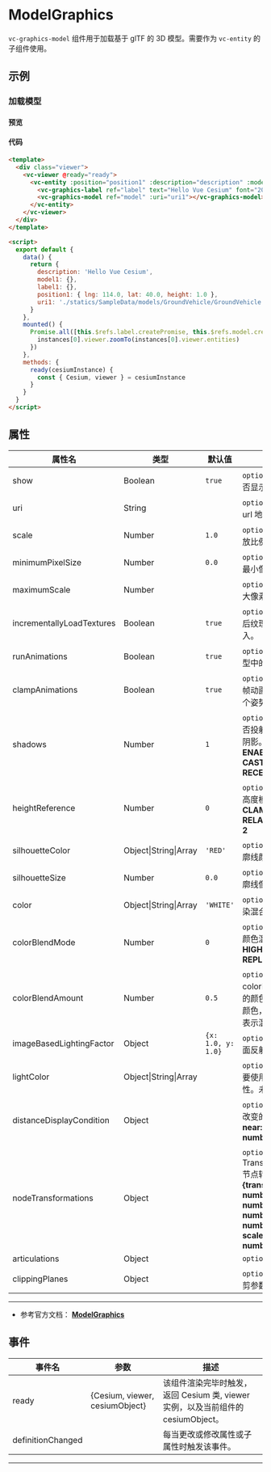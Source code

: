 # ModelGraphics

`vc-graphics-model` 组件用于加载基于 glTF 的 3D 模型。需要作为 `vc-entity` 的子组件使用。

## 示例

### 加载模型

#### 预览

<doc-preview>
  <template>
    <div class="viewer">
      <vc-viewer @ready="ready">
        <vc-entity :position="position1" :description="description" :model.sync="model1" :label.sync="label1">
          <vc-graphics-label ref="label" text="Hello Vue Cesium" font="20px sans-serif"></vc-graphics-label>
          <vc-graphics-model ref="model" :uri="uri1"></vc-graphics-model>
        </vc-entity>
      </vc-viewer>
    </div>
  </template>

  <script>
    export default {
      data() {
        return {
          description: 'Hello Vue Cesium',
          model1: {},
          label1: {},
          position1: { lng: 114.0, lat: 40.0, height: 1.0 },
          uri1: './statics/SampleData/models/GroundVehicle/GroundVehicle.glb'
        }
      },
      mounted() {
        Promise.all([this.$refs.label.createPromise, this.$refs.model.createPromise]).then(
          (instances) => {
            instances[0].viewer.zoomTo(instances[0].viewer.entities)
          }
        )
      },
      methods: {
        ready(cesiumInstance) {
          const { Cesium, viewer } = cesiumInstance
        }
      }
    }
  </script>
</doc-preview>

#### 代码

```html
<template>
  <div class="viewer">
    <vc-viewer @ready="ready">
      <vc-entity :position="position1" :description="description" :model.sync="model1" :label.sync="label1">
        <vc-graphics-label ref="label" text="Hello Vue Cesium" font="20px sans-serif"></vc-graphics-label>
        <vc-graphics-model ref="model" :uri="uri1"></vc-graphics-model>
      </vc-entity>
    </vc-viewer>
  </div>
</template>

<script>
  export default {
    data() {
      return {
        description: 'Hello Vue Cesium',
        model1: {},
        label1: {},
        position1: { lng: 114.0, lat: 40.0, height: 1.0 },
        uri1: './statics/SampleData/models/GroundVehicle/GroundVehicle.glb'
      }
    },
    mounted() {
      Promise.all([this.$refs.label.createPromise, this.$refs.model.createPromise]).then((instances) => {
        instances[0].viewer.zoomTo(instances[0].viewer.entities)
      })
    },
    methods: {
      ready(cesiumInstance) {
        const { Cesium, viewer } = cesiumInstance
      }
    }
  }
</script>
```

## 属性

<!-- prettier-ignore -->
| 属性名 | 类型 | 默认值 | 描述 |
| ------------------------- | --------------------- | --------- | -------------------------------------------------------------------------------------------- |
| show | Boolean | `true` | `optional` 指定 model 是否显示。 |
| uri | String | | `optional` 指定 model 的 url 地址。 |
| scale | Number | `1.0` | `optional` 指定 model 缩放比例。 |
| minimumPixelSize | Number | `0.0` | `optional` 指定 model 的最小像素。 |
| maximumScale | Number | | `optional` 指定 model 最大像素。 |
| incrementallyLoadTextures | Boolean | `true` | `optional` 指定在加载模型后纹理是否可以继续流入。 |
| runAnimations | Boolean | `true` | `optional` 指定是否启动模型中的动画。 |
| clampAnimations | Boolean | `true` | `optional` 指定动画在没有帧动画的时候保持最后一个姿势。 |
| shadows | Number | `1` | `optional` 指定 model 是否投射或接收每个光源的阴影。 **DISABLED: 0, ENABLED: 1, CAST_ONLY: 2, RECEIVE_ONLY: 3** |
| heightReference | Number | `0` | `optional` 指定 model 的高度模式。 **NONE: 0, CLAMP_TO_GROUND: 1, RELATIVE_TO_GROUND: 2** |
| silhouetteColor | Object\|String\|Array | `'RED'` | `optional` 指定 model 轮廓线颜色。 |
| silhouetteSize | Number | `0.0` | `optional` 指定 model 轮廓线像素尺寸。 |
| color | Object\|String\|Array | `'WHITE'` | `optional` 指定 model 渲染混合的颜色。 |
| colorBlendMode | Number | `0` | `optional` 指定 model 与颜色混合模式。 **HIGHLIGHT: 0, REPLACE: 1, MIX: 2** |
| colorBlendAmount | Number | `0.5` | `optional` 指定 colorBlendMode 为 MIX 的颜色强度。0 表示模型颜色，1 表示纯色，0-1 表示混合。 |
| imageBasedLightingFactor | Object | `{x: 1.0, y: 1.0}` | `optional` 指定漫反射和镜面反射因子。 |
| lightColor | Object\|String\|Array | | `optional` 指定着色模型时要使用的灯光颜色的属性。未指定是太阳颜色。 |
| distanceDisplayCondition | Object | | `optional` 指定模型随相机改变的显示条件。 **结构：{ near: number, far: number }** |
| nodeTransformations | Object | | `optional` 设置 TranslationRotationScale 节点转换参数。**结构：{translation: {x: number, y: number, z: number}, rotation: {x: number, y: number, z: number, w: number}, scale:{x: number, y: number, z: number}}** |
| articulations | Object | | `optional` |
| clippingPlanes | Object | | `optional` 指定模型屏幕裁剪参数。 |

---

- 参考官方文档： **[ModelGraphics](https://cesium.com/docs/cesiumjs-ref-doc/ModelGraphics.html)**

## 事件

| 事件名            | 参数                           | 描述                                                                             |
| ----------------- | ------------------------------ | -------------------------------------------------------------------------------- |
| ready             | {Cesium, viewer, cesiumObject} | 该组件渲染完毕时触发，返回 Cesium 类, viewer 实例，以及当前组件的 cesiumObject。 |
| definitionChanged |                                | 每当更改或修改属性或子属性时触发该事件。                                         |

---
